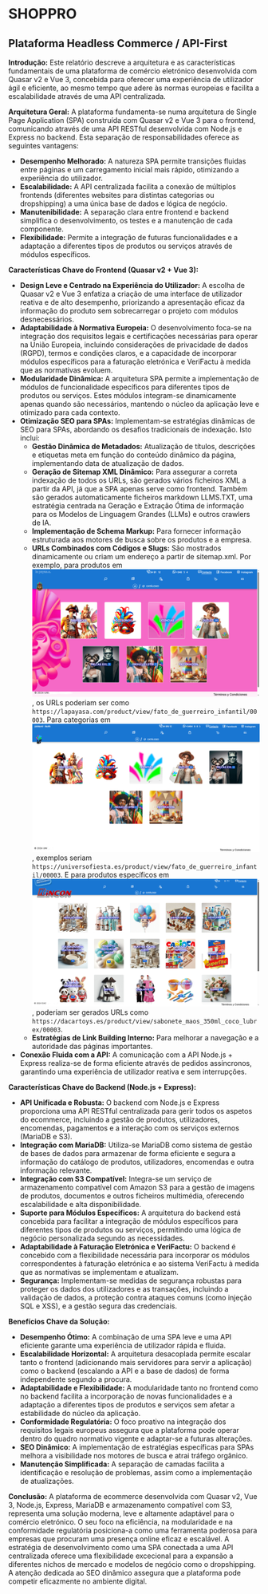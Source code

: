 # SHOPPRO

## Plataforma Headless Commerce / API-First

**Introdução:**
Este relatório descreve a arquitetura e as características fundamentais de uma plataforma de comércio eletrónico desenvolvida com Quasar v2 e Vue 3, concebida para oferecer uma experiência de utilizador ágil e eficiente, ao mesmo tempo que adere às normas europeias e facilita a escalabilidade através de uma API centralizada.

**Arquitetura Geral:**
A plataforma fundamenta-se numa arquitetura de Single Page Application (SPA) construída com Quasar v2 e Vue 3 para o frontend, comunicando através de uma API RESTful desenvolvida com Node.js e Express no backend. Esta separação de responsabilidades oferece as seguintes vantagens:

* **Desempenho Melhorado:** A natureza SPA permite transições fluidas entre páginas e um carregamento inicial mais rápido, otimizando a experiência do utilizador.
* **Escalabilidade:** A API centralizada facilita a conexão de múltiplos frontends (diferentes websites para distintas categorias ou dropshipping) a uma única base de dados e lógica de negócio.
* **Manutenibilidade:** A separação clara entre frontend e backend simplifica o desenvolvimento, os testes e a manutenção de cada componente.
* **Flexibilidade:** Permite a integração de futuras funcionalidades e a adaptação a diferentes tipos de produtos ou serviços através de módulos específicos.

**Características Chave do Frontend (Quasar v2 + Vue 3):**

* **Design Leve e Centrado na Experiência do Utilizador:** A escolha de Quasar v2 e Vue 3 enfatiza a criação de uma interface de utilizador reativa e de alto desempenho, priorizando a apresentação eficaz da informação do produto sem sobrecarregar o projeto com módulos desnecessários.
* **Adaptabilidade à Normativa Europeia:** O desenvolvimento foca-se na integração dos requisitos legais e certificações necessárias para operar na União Europeia, incluindo considerações de privacidade de dados (RGPD), termos e condições claros, e a capacidade de incorporar módulos específicos para a faturação eletrónica e VeriFactu à medida que as normativas evoluem.
* **Modularidade Dinâmica:** A arquitetura SPA permite a implementação de módulos de funcionalidade específicos para diferentes tipos de produtos ou serviços. Estes módulos integram-se dinamicamente apenas quando são necessários, mantendo o núcleo da aplicação leve e otimizado para cada contexto.
* **Otimização SEO para SPAs:** Implementam-se estratégias dinâmicas de SEO para SPAs, abordando os desafios tradicionais de indexação. Isto inclui:
    * **Gestão Dinâmica de Metadados:** Atualização de títulos, descrições e etiquetas meta em função do conteúdo dinâmico da página, implementando data de atualização de dados.
    * **Geração de Sitemap XML Dinâmico:** Para assegurar a correta indexação de todos os URLs, são gerados vários ficheiros XML a partir da API, já que a SPA apenas serve como frontend. Também são gerados automaticamente ficheiros markdown LLMS.TXT, uma estratégia centrada na Geração e Extração Ótima de informação para os Modelos de Linguagem Grandes (LLMs) e outros crawlers de IA.
    * **Implementação de Schema Markup:** Para fornecer informação estruturada aos motores de busca sobre os produtos e a empresa.
    * **URLs Combinados com Códigos e Slugs:** São mostrados dinamicamente ou criam um endereço a partir de sitemap.xml. Por exemplo, para produtos em [![La Payasa](images/lapayasa_screenshot.png)](https://lapayasa.com), os URLs poderiam ser como `https://lapayasa.com/product/view/fato_de_guerreiro_infantil/00003`. Para categorias em [![Universo Fiesta](images/universofiesta_screenshot.png)](https://universofiesta.es), exemplos seriam `https://universofiesta.es/product/view/fato_de_guerreiro_infantil/00003`. E para produtos específicos em [![Dacartoys](images/dacartoys_screenshot.png)](https://dacartoys.es), poderiam ser gerados URLs como `https://dacartoys.es/product/view/sabonete_maos_350ml_coco_lubrex/00003`.
    * **Estratégias de Link Building Interno:** Para melhorar a navegação e a autoridade das páginas importantes.
* **Conexão Fluida com a API:** A comunicação com a API Node.js + Express realiza-se de forma eficiente através de pedidos assíncronos, garantindo uma experiência de utilizador reativa e sem interrupções.

**Características Chave do Backend (Node.js + Express):**

* **API Unificada e Robusta:** O backend com Node.js e Express proporciona uma API RESTful centralizada para gerir todos os aspetos do ecommerce, incluindo a gestão de produtos, utilizadores, encomendas, pagamentos e a interação com os serviços externos (MariaDB e S3).
* **Integração com MariaDB:** Utiliza-se MariaDB como sistema de gestão de bases de dados para armazenar de forma eficiente e segura a informação do catálogo de produtos, utilizadores, encomendas e outra informação relevante.
* **Integração com S3 Compatível:** Integra-se um serviço de armazenamento compatível com Amazon S3 para a gestão de imagens de produtos, documentos e outros ficheiros multimédia, oferecendo escalabilidade e alta disponibilidade.
* **Suporte para Módulos Específicos:** A arquitetura do backend está concebida para facilitar a integração de módulos específicos para diferentes tipos de produtos ou serviços, permitindo uma lógica de negócio personalizada segundo as necessidades.
* **Adaptabilidade à Faturação Eletrónica e VeriFactu:** O backend é concebido com a flexibilidade necessária para incorporar os módulos correspondentes à faturação eletrónica e ao sistema VeriFactu à medida que as normativas se implementam e atualizam.
* **Segurança:** Implementam-se medidas de segurança robustas para proteger os dados dos utilizadores e as transações, incluindo a validação de dados, a proteção contra ataques comuns (como injeção SQL e XSS), e a gestão segura das credenciais.

**Benefícios Chave da Solução:**

* **Desempenho Ótimo:** A combinação de uma SPA leve e uma API eficiente garante uma experiência de utilizador rápida e fluida.
* **Escalabilidade Horizontal:** A arquitetura desacoplada permite escalar tanto o frontend (adicionando mais servidores para servir a aplicação) como o backend (escalando a API e a base de dados) de forma independente segundo a procura.
* **Adaptabilidade e Flexibilidade:** A modularidade tanto no frontend como no backend facilita a incorporação de novas funcionalidades e a adaptação a diferentes tipos de produtos e serviços sem afetar a estabilidade do núcleo da aplicação.
* **Conformidade Regulatória:** O foco proativo na integração dos requisitos legais europeus assegura que a plataforma pode operar dentro do quadro normativo vigente e adaptar-se a futuras alterações.
* **SEO Dinâmico:** A implementação de estratégias específicas para SPAs melhora a visibilidade nos motores de busca e atrai tráfego orgânico.
* **Manutenção Simplificada:** A separação de camadas facilita a identificação e resolução de problemas, assim como a implementação de atualizações.

**Conclusão:**
A plataforma de ecommerce desenvolvida com Quasar v2, Vue 3, Node.js, Express, MariaDB e armazenamento compatível com S3, representa uma solução moderna, leve e altamente adaptável para o comércio eletrónico. O seu foco na eficiência, na modularidade e na conformidade regulatória posiciona-a como uma ferramenta poderosa para empresas que procuram uma presença online eficaz e escalável. A estratégia de desenvolvimento como uma SPA conectada a uma API centralizada oferece uma flexibilidade excecional para a expansão a diferentes nichos de mercado e modelos de negócio como o dropshipping. A atenção dedicada ao SEO dinâmico assegura que a plataforma pode competir eficazmente no ambiente digital.
